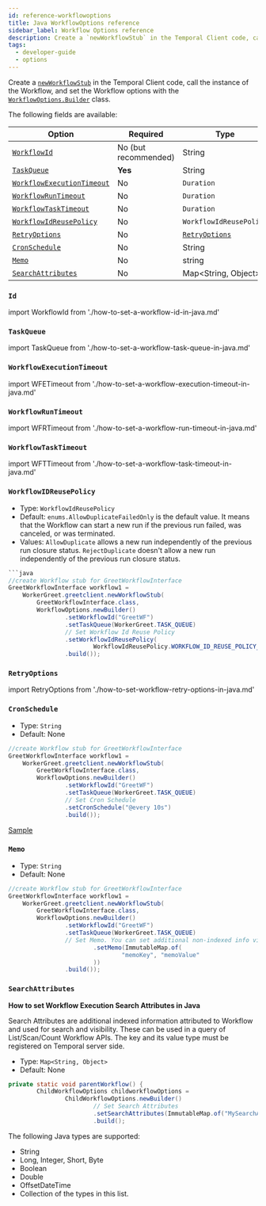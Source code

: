 ```yaml
---
id: reference-workflowoptions
title: Java WorkflowOptions reference
sidebar_label: Workflow Options reference
description: Create a `newWorkflowStub` in the Temporal Client code, call the instance of the Workflow, and set the Workflow options with the `WorkflowOptions.Builder` class.
tags:
  - developer-guide
  - options
---
```


Create a [`newWorkflowStub`](https://www.javadoc.io/doc/io.temporal/temporal-sdk/latest/io/temporal/client/WorkflowStub.html) in the Temporal Client code, call the instance of the Workflow, and set the Workflow options with the [`WorkflowOptions.Builder`](https://www.javadoc.io/doc/io.temporal/temporal-sdk/latest/io/temporal/client/WorkflowOptions.Builder.html) class.

The following fields are available:

| Option                                                  | Required              | Type                  |
| --------------------------------------------------------| --------------------- | --------------------- |
| [`WorkflowId`](#id)                                     | No (but recommended)  | String                |
| [`TaskQueue`](#taskqueue)                               | **Yes**               | String                |
| [`WorkflowExecutionTimeout`](#workflowexecutiontimeout) | No                    | `Duration`            |
| [`WorkflowRunTimeout`](#workflowruntimeout)             | No                    | `Duration`            |
| [`WorkflowTaskTimeout`](#workflowtasktimeout)           | No                    | `Duration`            |
|[`WorkflowIdReusePolicy`](#workflowidreusepolicy)        | No                    | `WorkflowIdReusePolicy` |
| [`RetryOptions`](#retryoptions)                         | No                    | [`RetryOptions`](https://www.javadoc.io/static/io.temporal/temporal-sdk/1.11.0/io/temporal/common/RetryOptions.html)          |
| [`CronSchedule`](#cronschedule)                         | No                    | String                |
| [`Memo`](#memo)                                         | No                    | string                |
| [`SearchAttributes`](#searchattributes)                 | No                    | Map<String, Object>   |

### `Id`

import WorkflowId from './how-to-set-a-workflow-id-in-java.md'

<WorkflowId/>

### `TaskQueue`

import TaskQueue from './how-to-set-a-workflow-task-queue-in-java.md'

<TaskQueue/>

### `WorkflowExecutionTimeout`

import WFETimeout from './how-to-set-a-workflow-execution-timeout-in-java.md'

<WFETimeout/>

### `WorkflowRunTimeout`

import WFRTimeout from './how-to-set-a-workflow-run-timeout-in-java.md'

<WFRTimeout/>

### `WorkflowTaskTimeout`

import WFTTimeout from './how-to-set-a-workflow-task-timeout-in-java.md'

<WFTTimeout/>

### `WorkflowIDReusePolicy`

- Type: `WorkflowIdReusePolicy`
- Default: `enums.AllowDuplicateFailedOnly` is the default value. It means that the Workflow can start a new run if the previous run failed, was canceled, or was terminated.
- Values: `AllowDuplicate` allows a new run independently of the previous run closure status.
  `RejectDuplicate` doesn't allow a new run independently of the previous run closure status.

```java
```java
//create Workflow stub for GreetWorkflowInterface
GreetWorkflowInterface workflow1 =
    WorkerGreet.greetclient.newWorkflowStub(
        GreetWorkflowInterface.class,
        WorkflowOptions.newBuilder()
                .setWorkflowId("GreetWF")
                .setTaskQueue(WorkerGreet.TASK_QUEUE)
                // Set Workflow Id Reuse Policy
                .setWorkflowIdReusePolicy(
                        WorkflowIdReusePolicy.WORKFLOW_ID_REUSE_POLICY_REJECT_DUPLICATE)
                .build());
```

### `RetryOptions`

import RetryOptions from './how-to-set-workflow-retry-options-in-java.md'

<RetryOptions/>

### `CronSchedule`

- Type: `String`
- Default: None

```java
//create Workflow stub for GreetWorkflowInterface
GreetWorkflowInterface workflow1 =
    WorkerGreet.greetclient.newWorkflowStub(
        GreetWorkflowInterface.class,
        WorkflowOptions.newBuilder()
                .setWorkflowId("GreetWF")
                .setTaskQueue(WorkerGreet.TASK_QUEUE)
                // Set Cron Schedule
                .setCronSchedule("@every 10s")
                .build());
```

[Sample](https://github.com/temporalio/samples-java/blob/main/src/main/java/io/temporal/samples/hello/HelloCron.java)

### `Memo`

- Type: `String`
- Default: None

```java
//create Workflow stub for GreetWorkflowInterface
GreetWorkflowInterface workflow1 =
    WorkerGreet.greetclient.newWorkflowStub(
        GreetWorkflowInterface.class,
        WorkflowOptions.newBuilder()
                .setWorkflowId("GreetWF")
                .setTaskQueue(WorkerGreet.TASK_QUEUE)
                // Set Memo. You can set additional non-indexed info via Memo
                        .setMemo(ImmutableMap.of(
                                "memoKey", "memoValue"
                        ))
                .build());
```

### `SearchAttributes`

**How to set Workflow Execution Search Attributes in Java**

Search Attributes are additional indexed information attributed to Workflow and used for search and visibility.
These can be used in a query of List/Scan/Count Workflow APIs.
The key and its value type must be registered on Temporal server side.

- Type: `Map<String, Object>`
- Default: None

```java
private static void parentWorkflow() {
        ChildWorkflowOptions childworkflowOptions =
                ChildWorkflowOptions.newBuilder()
                        // Set Search Attributes
                        .setSearchAttributes(ImmutableMap.of("MySearchAttributeNAme", "value"))
                        .build();
```

The following Java types are supported:

- String
- Long, Integer, Short, Byte
- Boolean
- Double
- OffsetDateTime
- Collection of the types in this list.
